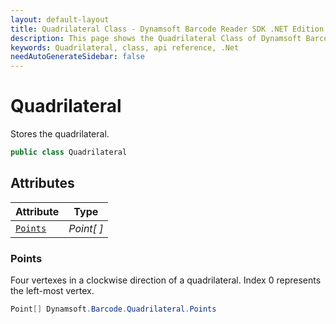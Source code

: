 ```yaml
---
layout: default-layout
title: Quadrilateral Class - Dynamsoft Barcode Reader SDK .NET Edition API Reference
description: This page shows the Quadrilateral Class of Dynamsoft Barcode Reader SDK .NET Edition.
keywords: Quadrilateral, class, api reference, .Net
needAutoGenerateSidebar: false
---
```



# Quadrilateral
Stores the quadrilateral.  

```C#
public class Quadrilateral 
```  

## Attributes
  
| Attribute | Type |
|---------- | ---- |
| [`Points`](#points) | *Point[ ]* |


### Points
Four vertexes in a clockwise direction of a quadrilateral. Index 0 represents the left-most vertex. 

```C#
Point[] Dynamsoft.Barcode.Quadrilateral.Points
```



